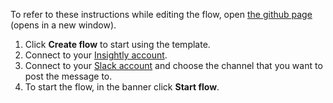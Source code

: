 To refer to these instructions while editing the flow, open [the github page](https://github.com/ot4i/app-connect-templates/blob/master/resources/markdown/Send%20me%20a%20Slack%20notification%20for%20every%20new%20Insightly%20contact_instructions.md) (opens in a new window).

1. Click **Create flow** to start using the template.
1. Connect to your [Insightly account](https://ibm.biz/aasinsightly).
1. Connect to your [Slack account](https://ibm.biz/aasslack) and choose the channel that you want to post the message to.                                          
1. To start the flow, in the banner click **Start flow**.
